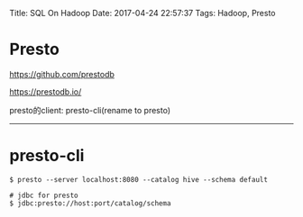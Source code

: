 Title: SQL On Hadoop
Date: 2017-04-24 22:57:37
Tags: Hadoop, Presto



# Presto

<https://github.com/prestodb>

<https://prestodb.io/>

presto的client: presto-cli(rename to presto)


***

# presto-cli

    $ presto --server localhost:8080 --catalog hive --schema default

    # jdbc for presto
    $ jdbc:presto://host:port/catalog/schema

